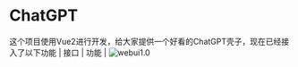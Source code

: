 # ChatGPT
这个项目使用Vue2进行开发，给大家提供一个好看的ChatGPT壳子，现在已经接入了以下功能
| 接口 | 功能 |
![webui1.0](https://i.328888.xyz/2023/03/10/oXbV5.png)

